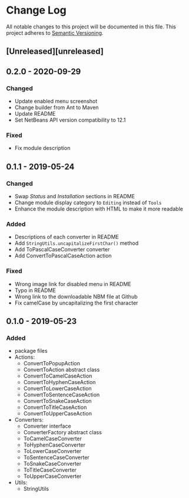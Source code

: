 # Change Log

All notable changes to this project will be documented in this file.
This project adheres to [Semantic Versioning](http://semver.org/).

## [Unreleased][unreleased]

## 0.2.0 - 2020-09-29

### Changed

- Update enabled menu screenshot
- Change builder from Ant to Maven
- Update README
- Set NetBeans API version compatibility to 12.1

### Fixed

- Fix module description

## 0.1.1 - 2019-05-24

### Changed

- Swap _Status_ and _Installation_ sections in README
- Change module display category to `Editing` instead of `Tools`
- Enhance the module description with HTML to make it more readable

### Added

- Descriptions of each converter in README
- Add `StringUtils.uncapitalizeFirstChar()` method
- Add ToPascalCaseConverter converter
- Add ConvertToPascalCaseAction action

### Fixed

- Wrong image link for disabled menu in README
- Typo in README
- Wrong link to the downloadable NBM file at Github
- Fix camelCase by uncapitalizing the first character

## 0.1.0 - 2019-05-23

### Added

- package files
- Actions:
  - ConvertToPopupAction
  - ConvertToAction abstract class
  - ConvertToCamelCaseAction
  - ConvertToHyphenCaseAction
  - ConvertToLowerCaseAction
  - ConvertToSentenceCaseAction
  - ConvertToSnakeCaseAction
  - ConvertToTitleCaseAction
  - ConvertToUpperCaseAction
- Converters:
  - Converter interface
  - ConverterFactory abstract class
  - ToCamelCaseConverter
  - ToHyphenCaseConverter
  - ToLowerCaseConverter
  - ToSentenceCaseConverter
  - ToSnakeCaseConverter
  - ToTitleCaseConverter
  - ToUpperCaseConverter
- Utils:
  - StringUtils
